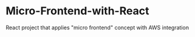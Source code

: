 # Micro-Frontend-with-React
React project that applies "micro frontend" concept with AWS integration

